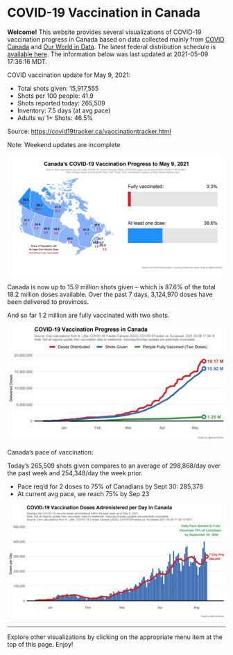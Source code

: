 COVID-19 Vaccination in Canada
==============================

**Welcome!** This website provides several visualizations of COVID-19
vaccination progress in Canada based on data collected mainly from
[COVID Canada](https://covid19tracker.ca/vaccinationtracker.html) and
[Our World in Data](https://ourworldindata.org/covid-vaccinations). The
latest federal distribution schedule is [available
here](https://www.canada.ca/en/public-health/services/diseases/2019-novel-coronavirus-infection/prevention-risks/covid-19-vaccine-treatment/vaccine-rollout.html).
The information below was last updated at 2021-05-09 17:36:16 MDT.

COVID vaccination update for May 9, 2021:

-   Total shots given: 15,917,555
-   Shots per 100 people: 41.9
-   Shots reported today: 265,509
-   Inventory: 7.5 days (at avg pace)
-   Adults w/ 1+ Shots: 46.5%

Source:
<a href="https://covid19tracker.ca/vaccinationtracker.html" class="uri">https://covid19tracker.ca/vaccinationtracker.html</a>

Note: Weekend updates are incomplete

![](Plots/plot_main.png)

Canada is now up to 15.9 million shots given – which is 87.6% of the
total 18.2 million doses available. Over the past 7 days, 3,124,970
doses have been delivered to provinces.

And so far 1.2 million are fully vaccinated with two shots.

![](Plots/plot_total.png)

Canada’s pace of vaccination:

Today’s 265,509 shots given compares to an average of 298,868/day over
the past week and 254,348/day the week prior.

-   Pace req’d for 2 doses to 75% of Canadians by Sept 30: 285,378
-   At current avg pace, we reach 75% by Sep 23

![](Plots/pace_national.png)

------------------------------------------------------------------------

Explore other visualizations by clicking on the appropriate menu item at
the top of this page. Enjoy!
